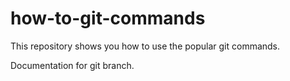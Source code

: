 # how-to-git-commands

This repository shows you how to use the popular git commands.

Documentation for git branch.

